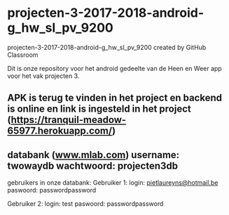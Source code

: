 # projecten-3-2017-2018-android-g_hw_sl_pv_9200
projecten-3-2017-2018-android-g_hw_sl_pv_9200 created by GitHub Classroom

Dit is onze repository voor het android gedeelte van de Heen en Weer app voor het vak projecten 3.

APK is terug te vinden in het project en backend is online en link is ingesteld in het project (https://tranquil-meadow-65977.herokuapp.com/) 
---------
databank (www.mlab.com)
username: twowaydb 
wachtwoord: projecten3db
--------

gebruikers in onze databank:
Gebruiker 1:
   login: pietlaureyns@hotmail.be
   paswoord: passwordpassword
   
   
Gebruiker 2:
   login: test
   paswoord: passwordpassword
